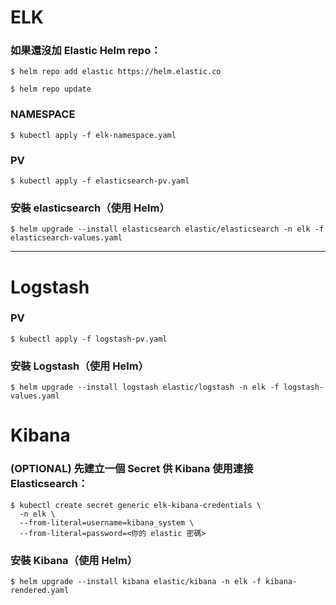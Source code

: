 # ELK

### 如果還沒加 Elastic Helm repo：

```
$ helm repo add elastic https://helm.elastic.co
```

```
$ helm repo update
```

### NAMESPACE

```
$ kubectl apply -f elk-namespace.yaml
```

### PV

```
$ kubectl apply -f elasticsearch-pv.yaml
```


### 安裝 elasticsearch（使用 Helm）

```
$ helm upgrade --install elasticsearch elastic/elasticsearch -n elk -f elasticsearch-values.yaml
```

---
# Logstash

### PV

```
$ kubectl apply -f logstash-pv.yaml
```

### 安裝 Logstash（使用 Helm）

```
$ helm upgrade --install logstash elastic/logstash -n elk -f logstash-values.yaml
```




# Kibana
<!-- 
```
$ kubectl delete serviceaccount pre-install-kibana-kibana -n elk --ignore-not-found
kubectl delete role pre-install-kibana-kibana -n elk --ignore-not-found
kubectl delete rolebinding pre-install-kibana-kibana -n elk --ignore-not-found
kubectl delete configmap kibana-kibana-helm-scripts -n elk --ignore-not-found
kubectl delete job pre-install-kibana-kibana -n elk --ignore-not-found
helm uninstall kibana -n elk --no-hooks || true

``` -->

 ### (OPTIONAL) 先建立一個 Secret 供 Kibana 使用連接 Elasticsearch：

```
$ kubectl create secret generic elk-kibana-credentials \
  -n elk \
  --from-literal=username=kibana_system \
  --from-literal=password=<你的 elastic 密碼>

```
### 安裝 Kibana（使用 Helm）

```
$ helm upgrade --install kibana elastic/kibana -n elk -f kibana-rendered.yaml
```
